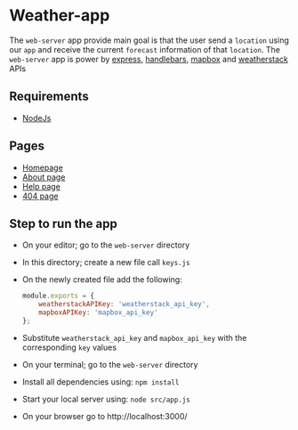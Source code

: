 # Weather-app

 The `web-server` app provide main goal is that the user send a `location` using our `app` and receive the current `forecast` information of that `location`. The `web-server` app is power by [express](https://expressjs.com/), [handlebars](https://handlebarsjs.com/), [mapbox](https://www.mapbox.com/) and [weatherstack](https://weatherstack.com/) APIs

## Requirements

- [NodeJs](https://nodejs.org/en/)

## Pages

- [Homepage](http://localhost:3000/)
- [About page](http://localhost:3000/about)
- [Help page](http://localhost:3000/help)
- [404 page](http://localhost:3000/test)

## Step to run the app

- On your editor; go to the `web-server` directory
- In this directory; create a new file call `keys.js`
- On the newly created file add the following:

    ```js
    module.exports = {
        weatherstackAPIKey: 'weatherstack_api_key',
        mapboxAPIKey: 'mapbox_api_key'
    };
    ```

- Substitute `weatherstack_api_key` and `mapbox_api_key` with the corresponding `key` values
- On your terminal; go to the `web-server` directory
- Install all dependencies using: `npm install`
- Start your local server using: `node src/app.js`
- On your browser go to http://localhost:3000/
